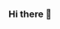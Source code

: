 ### Hi there 👋

<!--
**SoloWarrior2/SoloWarrior2** is a ✨ _special_ ✨ repository because its `README.md` (this file) appears on your GitHub profile.

Here are some ideas to get you started:

- 🔭 I’m currently working on competitive programming.
- 🌱 I’m currently learning everything. 🤣
- 👯 I’m looking to collaborate with other content creators.
- 🤔 I’m looking for help with AWS.
- 💬 Ask me about anything.
- 😄 Pronouns: Your Buddy
- ⚡ Fun fact: I love Dancing.
-->

